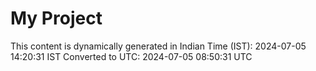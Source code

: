 # My Project

This content is dynamically generated in Indian Time (IST): 2024-07-05 14:20:31 IST
Converted to UTC: 2024-07-05 08:50:31 UTC
